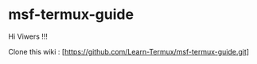 # msf-termux-guide

Hi Viwers   !!!

Clone this wiki : [https://github.com/Learn-Termux/msf-termux-guide.git]
